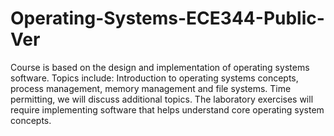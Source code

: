 # Operating-Systems-ECE344-Public-Ver
Course is based on the design and implementation of operating systems software. Topics include: Introduction to operating systems concepts, process management, memory management and file systems. Time permitting, we will discuss additional topics. The laboratory exercises will require implementing software that helps understand core operating system concepts.
